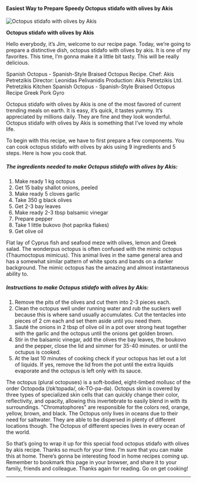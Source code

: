             

#### Easiest Way to Prepare Speedy Octopus stidafo with olives by Akis

![Octopus stidafo with olives by Akis](https://img-global.cpcdn.com/recipes/8f378561ca9ee20c04510f93b049d49f/751x532cq70/octopus-stidafo-with-olives-by-akis-recipe-main-photo.jpg)

**Octopus stidafo with olives by Akis**

Hello everybody, it’s Jim, welcome to our recipe page. Today, we’re going to prepare a distinctive dish, octopus stidafo with olives by akis. It is one of my favorites. This time, I’m gonna make it a little bit tasty. This will be really delicious.

Spanish Octopus - Spanish-Style Braised Octopus Recipe. Chef: Akis Petretzikis Director: Leonidas Pelivanidis Production: Akis Petretzikis Ltd. Petretzikis Kitchen Spanish Octopus - Spanish-Style Braised Octopus Recipe Greek Pork Gyro

Octopus stidafo with olives by Akis is one of the most favored of current trending meals on earth. It is easy, it’s quick, it tastes yummy. It’s appreciated by millions daily. They are fine and they look wonderful. Octopus stidafo with olives by Akis is something that I’ve loved my whole life.

To begin with this recipe, we have to first prepare a few components. You can cook octopus stidafo with olives by akis using 9 ingredients and 5 steps. Here is how you cook that.

##### The ingredients needed to make Octopus stidafo with olives by Akis:

1.  Make ready 1 kg octopus
2.  Get 15 baby shallot onions, peeled
3.  Make ready 5 cloves garlic
4.  Take 350 g black olives
5.  Get 2-3 bay leaves
6.  Make ready 2-3 tbsp balsamic vinegar
7.  Prepare pepper
8.  Take 1 little bukovo (hot paprika flakes)
9.  Get olive oil

Flat lay of Cyprus fish and seafood meze with olives, lemon and Greek salad. The wonderpus octopus is often confused with the mimic octopus (Thaumoctopus mimicus). This animal lives in the same general area and has a somewhat similar pattern of white spots and bands on a darker background. The mimic octopus has the amazing and almost instantaneous ability to.

##### Instructions to make Octopus stidafo with olives by Akis:

1.  Remove the pits of the olives and cut them into 2-3 pieces each.
2.  Clean the octopus well under running water and rub the suckers well because this is where sand usually accumulates. Cut the tentacles into pieces of 2 cm each and set them aside until you need them.
3.  Sauté the onions in 2 tbsp of olive oil in a pot over strong heat together with the garlic and the octopus until the onions get golden brown.
4.  Stir in the balsamic vinegar, add the olives the bay leaves, the boukovo and the pepper, close the lid and simmer for 35-40 minutes. or until the octupus is cooked.
5.  At the last 10 minutes of cooking check if your octopus has let out a lot of liquids. If yes, remove the lid from the pot until the extra liquids evaporate and the octopus is left only with its sauce.

The octopus (plural octopuses) is a soft-bodied, eight-limbed mollusc of the order Octopoda (/ɒkˈtɒpədə/, ok-TO-pə-də). Octopus skin is covered by three types of specialized skin cells that can quickly change their color, reflectivity, and opacity, allowing this invertebrate to easily blend in with its surroundings. "Chromatophores" are responsible for the colors red, orange, yellow, brown, and black. The Octopus only lives in oceans due to their need for saltwater. They are able to be dispersed in plenty of different locations though. The Octopus of different species lives in every ocean of the world.

So that’s going to wrap it up for this special food octopus stidafo with olives by akis recipe. Thanks so much for your time. I’m sure that you can make this at home. There’s gonna be interesting food in home recipes coming up. Remember to bookmark this page in your browser, and share it to your family, friends and colleague. Thanks again for reading. Go on get cooking!

* * *